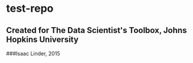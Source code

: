 # test-repo
## Created for The Data Scientist's Toolbox, Johns Hopkins University
###Isaac Linder, 2015
